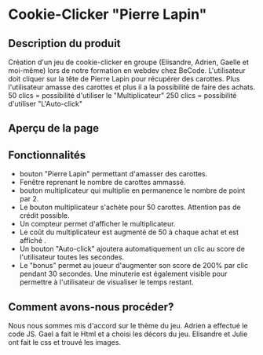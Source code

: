 # Cookie-Clicker "Pierre Lapin"

## Description du produit
Création d'un jeu de cookie-clicker en groupe (Elisandre, Adrien, Gaelle et moi-même) lors de notre formation en webdev chez BeCode. L'utilisateur doit cliquer sur la tête de Pierre Lapin pour récupérer des carottes. Plus l'utilisateur amasse des carottes et plus il a la possibilité de faire des achats. 
50 clics = possibilité d'utiliser le "Multiplicateur"
250 clics = possibilité d'utiliser "L'Auto-click"

## Aperçu de la page

## Fonctionnalités
* bouton "Pierre Lapin" permettant d'amasser des carottes.
* Fenêtre reprenant le nombre de carottes ammassé.
* bouton multiplicateur qui multiplie en permanence le nombre de point par 2.
* Le bouton multiplicateur s'achète pour 50 carottes. Attention pas de crédit possible.
* Un compteur permet d'afficher le multiplicateur.
* Le coût du multiplicateur est augmenté de 50 à chaque achat et est affiché .
* Un bouton "Auto-click" ajoutera automatiquement un clic au score de l'utilisateur toutes les secondes.
* Le "bonus" permet au joueur d'augmenter son score de 200% par clic pendant 30 secondes. Une minuterie est également visible pour permettre à l'utilisateur de visualiser le temps restant.

## Comment avons-nous procéder?
Nous nous sommes mis d'accord sur le thème du jeu. Adrien a effectué le code JS. Gael a fait le Html et a choisi les décors du jeu. Elisandre et Julie ont fait le css et trouvé les images.
